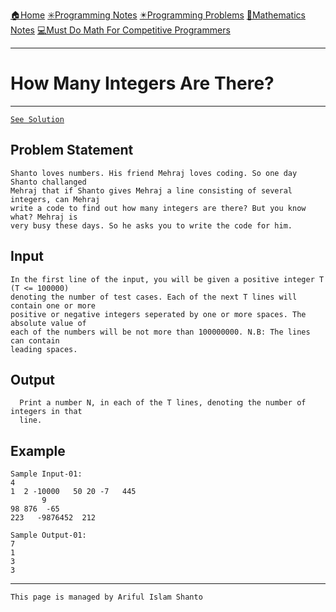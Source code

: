[🏠Home](https://shanto-swe029.github.io/)
[✳️Programming Notes](https://shanto-swe029.github.io/programmingnotes)
[✴️Programming Problems](https://shanto-swe029.github.io/programmingproblems)
[🔢Mathematics Notes](https://shanto-swe029.github.io/mathematicsnotes)
[💻Must Do Math For Competitive Programmers](https://shanto-swe029.github.io/must-do-math-cp/home)

***

# How Many Integers Are There?

***

[`See Solution`](https://shanto-swe029.github.io/programmingproblem/howmanyintegers/solution)

## Problem Statement

    Shanto loves numbers. His friend Mehraj loves coding. So one day Shanto challanged 
    Mehraj that if Shanto gives Mehraj a line consisting of several integers, can Mehraj 
    write a code to find out how many integers are there? But you know what? Mehraj is 
    very busy these days. So he asks you to write the code for him.

## Input

    In the first line of the input, you will be given a positive integer T (T <= 100000) 
    denoting the number of test cases. Each of the next T lines will contain one or more 
    positive or negative integers seperated by one or more spaces. The absolute value of 
    each of the numbers will be not more than 100000000. N.B: The lines can contain 
	leading spaces.

## Output

	  Print a number N, in each of the T lines, denoting the number of integers in that 
	  line.

## Example

    Sample Input-01:
    4
    1  2 -10000   50 20 -7   445
	       9
    98 876  -65
    223   -9876452  212
	
    Sample Output-01:
	7
	1
	3
	3
    
***

`This page is managed by Ariful Islam Shanto`
